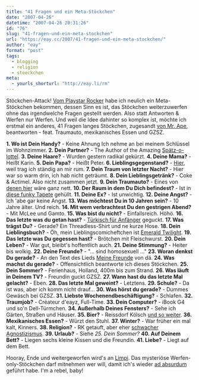 ```yaml
---
title: "41 Fragen und ein Meta-Stöckchen"
date: "2007-04-26"
datetime: "2007-04-26 20:31:26"
id: "76"
slug: "41-fragen-und-ein-meta-stockchen"
url: "https://eay.cc/2007/41-fragen-und-ein-meta-stockchen/"
author: "eay"
format: "post"
tags:
  - blogging
  - religion
  - stoeckchen
meta:
  - yourls_shorturl: "http://eay.li/rm"
---
```


Stöckchen-Attack! [Vom Playstar Rocker](http://goldenterrabyte.blogspot.com/2007/04/metarox.html) habe ich neulich ein Meta-Stöckchen bekommen, dessen Sinn es ist, das Stöckchen weiterzuwerfen ohne das irgendwelche Fragen gestellt werden. Also statt Antworten & Werfen nur Werfen. Und weil die Idee dahinter so komplex ist, möchte ich erstmal ein anderes, 41 Fragen langes Stöckchen, zugesandt [von Mr. Ape](http://blog.ape-designs.de/archives/2007/04/41-fragen/), beantworten - feat. Traumauto, mexikanisches Essen und GZSZ.

**1\. Wo ist Dein Handy?** - Keine Ahnung Ich nehme an bei meinem Schlüssel im Wohnzimmer. **2\. Dein Partner?** - The Author of the Amazing [Spätz-o-lottel](http://spaetz.eayz.net/). **3\. Deine Haare?** - Wurden gestern radikal gekürzt. **4\. Deine Mama?** - Heißt Karin. **5\. Dein Papa?** - Heißt Peter. **6\. Lieblingsgegenstand?** - [Hier](/uploads/2007/ring.jpg), weil trag ich ständig an mir rum. **7\. Dein Traum von letzter Nacht?** - Hier war so warm drin, ich hab nicht geträumt. **8\. Dein Lieblingsgetränk?** - Coke & Actimel. Also nicht zusammen jetzt. **9\. Dein Traumauto?** - Eines von [denen hier](http://en.wikipedia.org/wiki/Batmobile) wäre ganz nett. **10\. Der Raum in dem Du Dich befindest?** - Ist in [diese funky Tapete](/uploads/2007/tapete.jpg) gehüllt. **11\. Deine Ex?** - Ist unwichtig. **12\. Deine Angst?** - Ich 'abe gar keine Angst. **13\. Was möchtest Du in 10 Jahren sein?** - 10 Jahre älter. Und reich. **14\. Mit wem verbrachtest Du den gestrigen Abend?** - Mit McLee und Gamto. **15\. Was bist du nicht?** - Einfallsreich. Höhö. **16\. Das letzte was du getan hast?** - [Türkisch für Anfänger](http://de.wikipedia.org/wiki/T%C3%BCrkisch_f%C3%BCr_Anf%C3%A4nger) geguckt. **17\. Was trägst Du?** - Gerade? Ein Threadless-Shirt und ne kurze Hose. **18\. Dein Lieblingsbuch?** - Öh, mein Lieblingscomicheftchen ist [Emerald Twilight](http://en.wikipedia.org/wiki/Emerald_Twilight). **19\. Das letzte was Du gegessen hast?** - Brötchen mit Fleischwurst. **20\. Dein Leben?** - War gut, bleibt's hoffentlich auch. **21\. Deine Stimmung?** - Heiter bis wolkig. **22\. Deine Freunde?** - "... sind homosexuell ..." **23\. Woran denkst Du gerade?** - An den Text des Lieds [Meine Freunde](http://lyricwiki.org/Die_%C3%84rzte:Meine_Freunde) von dä. **24\. Was machst du gerade?** - Offensichtlich beantworte ich dieses Stöckchen. **25\. Dein Sommer?** - Ferienhaus, Holland, 400m bis zum Strand. **26\. Was läuft in Deinem TV?** - Freundin guckt GZSZ. **27\. Wann hast du das letzte Mal gelacht?** - Eben. **28\. Das letzte Mal geweint?** - Letztens. **29\. Schule?** - Da ist was, aber ich komm nicht drauf... **30\. Was hörst du gerade?** - Dummes Gewäsch bei GZSZ. **31\. Liebste Wochenendbeschäftigung?** - Schlafen. **32\. Traumjob?** - Créateur d'eayz, Full-Time. **33\. Dein Computer?** - iBook G4 und so'n Dell-Türmchen. **34\. Außerhalb Deines Fensters?** - Sehe ich Gärten, Straßen und Häuser. **35\. Bier?** - Reissdorf Kölsch [und so weiter](http://eay.cc/blog/2005/11/your_favorite_b.shtml). **36\. Mexikanisches Essen?** - Würzt den Stuhl. **37\. Winter?** - War früher ein mal kalt, Kinners. **38\. Religion?** - RK getauft, aber eher [schwacher Agnostizismus](http://de.wikipedia.org/wiki/Agnostizismus). **39\. Urlaub?** - Siehe _25\. Dein Sommer?_ **40\. Auf Deinem Bett?** - Liegen sechs kleine Kissen und die Freundin. **41\. Liebe?** - Liegt auf dem Bett.

Hooray, Ende und weitergeworfen wird's an [Limpi](http://spaetz.eayz.net/). Das mysteriöse Werfen-only-Stöckchen darf mitnehmen wer will, damit ich's wieder [ad absurdum](http://www.nerdcore.de/wp/2007/04/19/stockchen-sind-keine-selbstbedienung/) geführt habe. I'm a rebel, baby!
